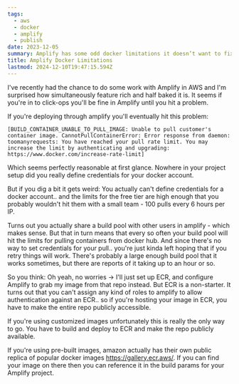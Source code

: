 ```yaml
---
tags:
  - aws
  - docker
  - amplify
  - publish
date: 2023-12-05
summary: Amplify has some odd docker limitations it doesn’t want to fix
title: Amplify Docker Limitations
lastmod: 2024-12-10T19:47:15.594Z
---
```


I've recently had the chance to do some work with Amplify in AWS and I'm surprised how simultaneously feature rich and half baked it is. It seems if you're in to click-ops you'll be fine in Amplify until you hit a problem.

If you're deploying through amplify you'll eventually hit this problem:

`[BUILD_CONTAINER_UNABLE_TO_PULL_IMAGE: Unable to pull customer's container image. CannotPullContainerError: Error response from daemon: toomanyrequests: You have reached your pull rate limit. You may increase the limit by authenticating and upgrading: https://www.docker.com/increase-rate-limit]`

Which seems perfectly reasonable at first glance. Nowhere in your project setup did you really define credentials for your docker account.

But if you dig a bit it gets weird: You actually can't define credentials for a docker account.. and the limits for the free tier are high enough that you probably wouldn't hit them with a small team - 100 pulls every 6 hours per IP.

Turns out you actually share a build pool with other users in amplify - which makes sense. But that in turn means that every so often your build pool will hit the limits for pulling containers from docker hub. And since there's no way to set credentials for your pull.. you're just kinda left hoping that if you retry things will work. There's probably a large enough build pool that it works sometimes, but there are reports of it taking up to an hour or so.

So you think: Oh yeah, no worries -> I'll just set up ECR, and configure Amplify to grab my image from that repo instead. But ECR is a non-starter. It turns out that you can't assign any kind of roles to amplify to allow authentication against an ECR.. so if you're hosting your image in ECR, you have to make the entire repo publicly accessible.

If you're using customized images unfortunately this is really the only way to go. You have to build and deploy to ECR and make the repo publicly available.

If you're using pre-built images, amazon actually has their own public replica of popular docker images <https://gallery.ecr.aws/>. If you can find your image on there then you can reference it in the build params for your Amplify project.
